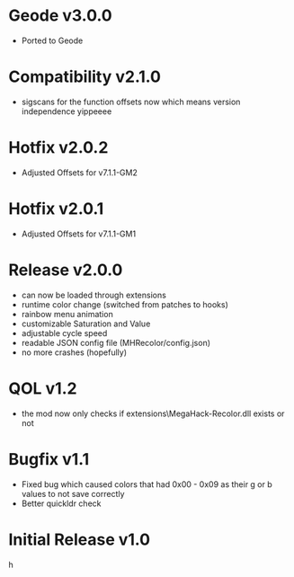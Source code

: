 # Geode v3.0.0
- Ported to Geode

# Compatibility v2.1.0
- sigscans for the function offsets now which means version independence yippeeee

# Hotfix v2.0.2
- Adjusted Offsets for v7.1.1-GM2

# Hotfix v2.0.1
- Adjusted Offsets for v7.1.1-GM1

# Release v2.0.0
- can now be loaded through extensions
- runtime color change (switched from patches to hooks)
- rainbow menu animation
- customizable Saturation and Value
- adjustable cycle speed
- readable JSON config file (MHRecolor/config.json)
- no more crashes (hopefully)

# QOL v1.2
- the mod now only checks if extensions\MegaHack-Recolor.dll exists or not

# Bugfix v1.1
- Fixed bug which caused colors that had 0x00 - 0x09 as their g or b values to not save correctly
- Better quickldr check

# Initial Release v1.0
h
